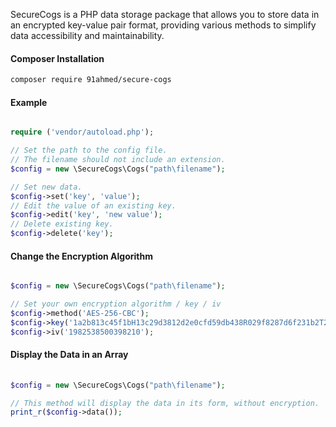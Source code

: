 SecureCogs is a PHP data storage package that allows you to store data in an encrypted key-value pair format, providing various methods to simplify data accessibility and maintainability.

#### Composer Installation
``` bash
composer require 91ahmed/secure-cogs
```

#### Example
``` php

require ('vendor/autoload.php');

// Set the path to the config file.
// The filename should not include an extension.
$config = new \SecureCogs\Cogs("path\filename");

// Set new data.
$config->set('key', 'value');
// Edit the value of an existing key.
$config->edit('key', 'new value');
// Delete existing key.
$config->delete('key');
```

#### Change the Encryption Algorithm
``` php

$config = new \SecureCogs\Cogs("path\filename");

// Set your own encryption algorithm / key / iv
$config->method('AES-256-CBC');
$config->key('1a2b813c45f1bH13c29d3812d2e0cfd59db438R029f8287d6f231b2T2079b343');
$config->iv('1982538500398210');
```

#### Display the Data in an Array
``` php
	
$config = new \SecureCogs\Cogs("path\filename");

// This method will display the data in its form, without encryption.
print_r($config->data());
```